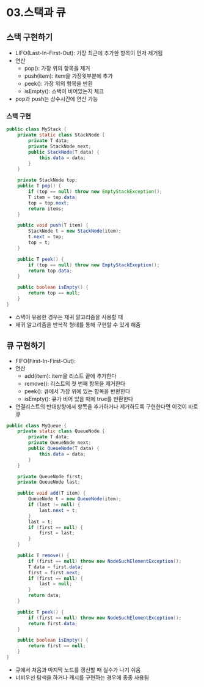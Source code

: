 # 03.스택과 큐
## 스택 구현하기
- LIFO(Last-In-First-Out): 가장 최근에 추가한 항목이 먼저 제거됨
- 연산
    - pop(): 가장 위의 항목을 제거
    - push(item): item을 가장윗부분에 추가
    - peek(): 가장 위의 항목을 반환
    - isEmpty(): 스택이 비어있는지 체크
- pop과 push는 상수시간에 연산 가능

### 스택 구현

```java
public class MyStack {
    private static class StackNode {
        private T data;
        private StackNode next;
        public StackNode(T data) {
            this.data = data;
        }
    }

    private StackNode top;
    public T pop() {
        if (top == null) throw new EmptyStackException();
        T item = top.data;
        top = top.next;
        return items;
    }

    public void push(T item) {
        StackNode t = new StackNode(item);
        t.next = top;
        top = t;
    }

    public T peek() {
        if (top == null) throw new EmptyStackExeption();
        return top.data;
    }

    public boolean isEmpty() {
        return top == null;
    }
}
```

- 스택이 유용한 경우는 재귀 알고리즘을 사용할 때
- 재귀 알고리즘을 반복적 형태를 통해 구현할 수 있게 해줌

## 큐 구현하기

- FIFO(First-In-First-Out):
- 연산
    - add(item): item을 리스트 끝에 추가한다
    - remove(): 리스트의 첫 번째 항목을 제거한다
    - peek(): 큐에서 가장 위에 있는 항목을 반환한다
    - isEmpty(): 큐가 비어 있을 때에 true를 반환한다
- 연결리스트의 반대방향에서 항목을 추가하거나 제거하도록 구현한다면 이것이 바로 큐

```java
public class MyQueue {
    private static class QueueNode {
        private T data;
        private QueueNode next;
        public QueueNode(T data) {
            this.data = data;
        }
    }

    private QueueNode first;
    private QueueNode last;

    public void add(T item) {
        QueueNode t = new QueueNode(item);
        if (last != null) {
            last.next = t;
        }
        last = t;
        if (first == null) {
            first = last;
        }
    }

    public T remove() {
        if (first == null) throw new NodeSuchElementException();
        T data = first.data;
        first = first.next;
        if (first == null) {
            last = null;
        }
        return data;
    }

    public T peek() {
        if (first == null) throw new NodeSuchElementException();
        return first.data;
    }

    public boolean isEmpty() {
        return first == null;
    }
}
```
- 큐에서 처음과 마지막 노드를 갱신할 때 실수가 나기 쉬움
- 너비우선 탐색을 하거나 캐시를 구현하는 경우에 종종 사용됨